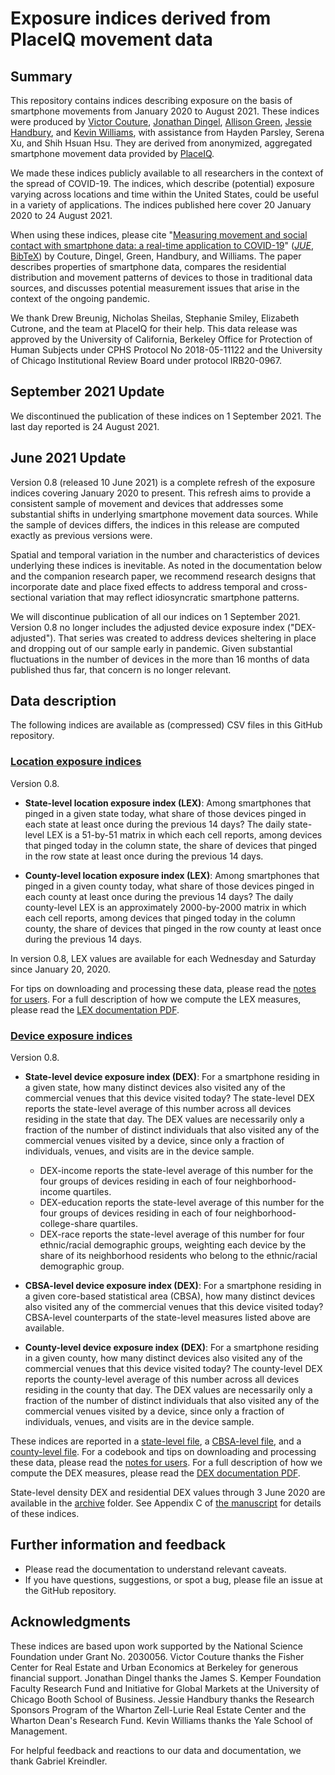 # Exposure indices derived from PlaceIQ movement data

## Summary

This repository contains indices describing exposure on the basis of smartphone movements from January 2020 to August 2021.
These indices were produced by
[Victor Couture](https://economics.ubc.ca/faculty-and-staff/victor-couture/),
[Jonathan Dingel](http://www.jdingel.com),
[Allison Green](https://github.com/awasgreen), 
[Jessie Handbury](http://www.jessiehandbury.com/),
and 
[Kevin Williams](http://www.kevinrwilliams.com/),
with assistance from
Hayden Parsley,
Serena Xu,
and Shih Hsuan Hsu.
They are derived from anonymized, aggregated smartphone movement data provided by [PlaceIQ](https://www.placeiq.com/).

We made these indices publicly available to all researchers in the context of the spread of COVID-19.
The indices, which describe (potential) exposure varying across locations and time within the United States, could be useful in a variety of applications.
The indices published here cover 20 January 2020 to 24 August 2021.

When using these indices, please cite "[Measuring movement and social contact with smartphone data: a real-time application to COVID-19](CDGHW.pdf)" ([*JUE*](https://doi.org/10.1016/j.jue.2021.103328), [BibTeX](http://www.jdingel.com/research/CDGHW.bib)) by Couture, Dingel, Green, Handbury, and Williams.
The paper describes properties of smartphone data, compares the residential distribution and movement patterns of devices to those in traditional data sources, and discusses potential measurement issues that arise in the context of the ongoing pandemic.

We thank Drew Breunig, Nicholas Sheilas, Stephanie Smiley, Elizabeth Cutrone, and the team at PlaceIQ for their help.
This data release was approved by the University of California, Berkeley Office for Protection of Human Subjects under CPHS Protocol No 2018-05-11122
and the University of Chicago Institutional Review Board under protocol IRB20-0967.

## September 2021 Update

We discontinued the publication of these indices on 1 September 2021.
The last day reported is 24 August 2021.

## June 2021 Update

Version 0.8 (released 10 June 2021) is a complete refresh of the exposure indices covering January 2020 to present.
This refresh aims to provide a consistent sample of movement and devices that addresses some substantial shifts in underlying smartphone movement data sources.
While the sample of devices differs, the indices in this release are computed exactly as previous versions were.

Spatial and temporal variation in the number and characteristics of devices underlying these indices is inevitable.
As noted in the documentation below and the companion research paper, we recommend research designs that incorporate date and place fixed effects to address temporal and cross-sectional variation that may reflect idiosyncratic smartphone patterns.

We will discontinue publication of all our indices on 1 September 2021.
Version 0.8 no longer includes the adjusted device exposure index ("DEX-adjusted").
That series was created to address devices sheltering in place and dropping out of our sample early in pandemic.
Given substantial fluctuations in the number of devices in the more than 16 months of data published thus far,
that concern is no longer relevant.

## Data description

The following indices are available as (compressed) CSV files in this GitHub repository.

### [Location exposure indices](lex_data)

Version 0.8.

- **State-level location exposure index (LEX)**: 
Among smartphones that pinged in a given state today,
what share of those devices pinged in each state at least once during the previous 14 days?
The daily state-level LEX is a 51-by-51 matrix in which each cell reports,
among devices that pinged today in the column state,
the share of devices that pinged in the row state at least once during the previous 14 days.

- **County-level location exposure index (LEX)**: 
Among smartphones that pinged in a given county today,
what share of those devices pinged in each county at least once during the previous 14 days?
The daily county-level LEX is an approximately 2000-by-2000 matrix in which each cell reports,
among devices that pinged today in the column county,
the share of devices that pinged in the row county at least once during the previous 14 days.

In version 0.8, LEX values are available for each Wednesday and Saturday since January 20, 2020.

For tips on downloading and processing these data, please read the [notes for users](documentation/LEX_notes.md).
For a full description of how we compute the LEX measures, please read the [LEX documentation PDF](documentation/LEX.pdf).

### [Device exposure indices](dex_data)

Version 0.8.

- **State-level device exposure index (DEX)**: 
For a smartphone residing in a given state, how many distinct devices also visited any of the commercial venues that this device visited today?
The state-level DEX reports the state-level average of this number across all devices residing in the state that day.
The DEX values are necessarily only a fraction of the number of distinct individuals that also visited any of the commercial venues visited by a device, 
since only a fraction of individuals, venues, and visits are in the device sample.
	- DEX-income reports the state-level average of this number for the four groups of devices residing in each of four neighborhood-income quartiles.
	- DEX-education reports the state-level average of this number for the four groups of devices residing in each of four neighborhood-college-share quartiles.
	- DEX-race reports the state-level average of this number for four ethnic/racial demographic groups, weighting each device by the share of its neighborhood residents who belong to the ethnic/racial demographic group.

- **CBSA-level device exposure index (DEX)**:
For a smartphone residing in a given core-based statistical area (CBSA), how many distinct devices also visited any of the commercial venues that this device visited today?
CBSA-level counterparts of the state-level measures listed above are available.

- **County-level device exposure index (DEX)**: 
For a smartphone residing in a given county, how many distinct devices also visited any of the commercial venues that this device visited today?
The county-level DEX reports the county-level average of this number across all devices residing in the county that day.
The DEX values are necessarily only a fraction of the number of distinct individuals that also visited any of the commercial venues visited by a device, 
since only a fraction of individuals, venues, and visits are in the device sample.

These indices are reported in a [state-level file](dex_data/state_dex.csv), a [CBSA-level file](dex_data/cbsa_dex.csv), and a [county-level file](dex_data/county_dex.csv).
For a codebook and tips on downloading and processing these data, please read the [notes for users](documentation/DEX_notes.md).
For a full description of how we compute the DEX measures, please read the [DEX documentation PDF](documentation/DEX.pdf).

State-level density DEX and residential DEX values through 3 June 2020 are available in the [archive](archive) folder.
See Appendix C of [the manuscript](CDGHW.pdf) for details of these indices.

## Further information and feedback

- Please read the documentation to understand relevant caveats.
- If you have questions, suggestions, or spot a bug, please file an issue at the GitHub repository.

## Acknowledgments

These indices are based upon work supported by the National Science Foundation under Grant No. 2030056.
Victor Couture thanks the Fisher Center for Real Estate and Urban Economics at Berkeley for generous financial support.
Jonathan Dingel thanks the James S. Kemper Foundation Faculty Research Fund and Initiative for Global Markets at the University of Chicago Booth School of Business.
Jessie Handbury thanks the Research Sponsors Program of the Wharton Zell-Lurie Real Estate Center and the Wharton Dean's Research Fund.
Kevin Williams thanks the Yale School of Management.

For helpful feedback and reactions to our data and documentation,
we thank Gabriel Kreindler.
